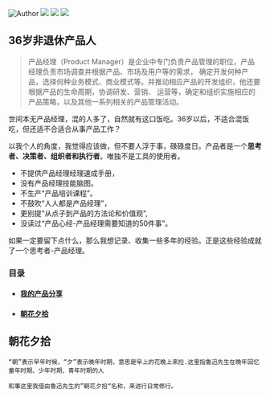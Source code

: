 ![Author](https://img.shields.io/badge/Author-subo-green) 
![](https://img.shields.io/badge/职业-产品经理-green)
![](https://img.shields.io/badge/tech-技术背景-green) 
![](https://img.shields.io/badge/Good-平台产品-green)

## 36岁非退休产品人

> 产品经理（Product Manager）是企业中专门负责产品管理的职位，产品经理负责市场调查并根据产品、市场及用户等的需求，
> 确定开发何种产品，选择何种业务模式、商业模式等。并推动相应产品的开发组织，他还要根据产品的生命周期，协调研发、营销、
> 运营等，确定和组织实施相应的产品策略，以及其他一系列相关的产品管理活动。

世间本无产品经理，混的人多了，自然就有这口饭吃。36岁以后，不适合混饭吃，但还适不合适合从事产品工作？

以我个人的角度，我觉得应该做，但不要人浮于事，碌碌度日。产品者是一个**思考者、决策者、组织者和执行者**。唯独不是工具的使用者。

- 不提供产品经理经理速成手册，
- 没有产品经理技能脑图。
- 不生产“产品培训课程”。
- 不鼓吹“人人都是产品经理”，
- 更别提“从点子到产品的方法论和价值观”,
- 没读过“产品心经-产品经理需要知道的50件事”。

如果一定要留下点什么，那么我想记录、收集一些多年的经验。正是这些经验成就了一个思考者-产品经理。

### 目录

- #### [我的产品分享](https://captiansu.github.io/CaptainSuDaily/docs/product/menu)
- #### [朝花夕拾]()

## 朝花夕拾

```
“朝”表示早年时候，“夕”表示晚年时期，意思是早上的花晚上来捡.这里指鲁迅先生在晩年回忆童年时期、少年时期、青年时期的人

和事这里我借由鲁迅先生的”朝花夕拾“名称，来进行日常修行。
```
